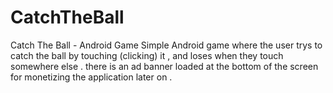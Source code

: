 # CatchTheBall
Catch The Ball - Android Game
Simple Android game where the user trys to catch the ball by touching (clicking) it , and loses when they touch somewhere else .
there is an ad banner loaded at the bottom of the screen for monetizing the application later on .
